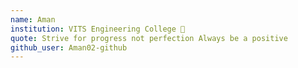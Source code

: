 ```yaml
---
name: Aman
institution: VITS Engineering College 🚩 
quote: Strive for progress not perfection Always be a positive 
github_user: Aman02-github
---
```


